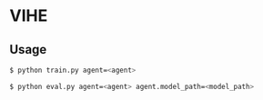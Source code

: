 # VIHE


## Usage

```bash
$ python train.py agent=<agent>
```

```bash
$ python eval.py agent=<agent> agent.model_path=<model_path>
```






